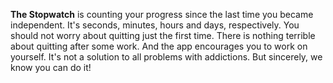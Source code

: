 __The Stopwatch__ is counting your progress since the last time you became independent. It's seconds, minutes, hours and days, respectively. You should not worry about quitting just the first time. There is nothing terrible about quitting after some work. And the app encourages you to work on yourself. It's not a solution to all problems with addictions. But sincerely, we know you can do it!